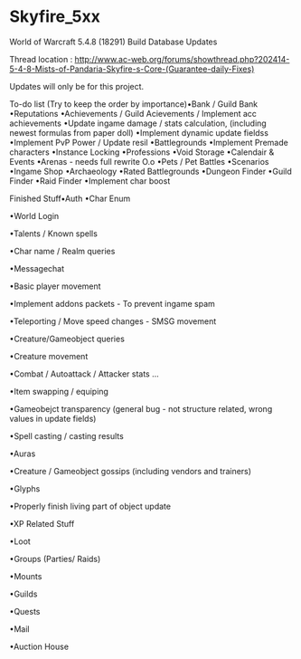 Skyfire_5xx
===========

World of Warcraft 5.4.8 (18291) Build Database Updates


Thread location : http://www.ac-web.org/forums/showthread.php?202414-5-4-8-Mists-of-Pandaria-Skyfire-s-Core-(Guarantee-daily-Fixes)

Updates will only be for this project.




To-do list (Try to keep the order by importance)•Bank / Guild Bank
•Reputations
•Achievements / Guild Acievements / Implement acc achievements
•Update ingame damage / stats calculation, (including newest formulas from paper doll)
•Implement dynamic update fieldss
•Implement PvP Power / Update resil
•Battlegrounds
•Implement Premade characters
•Instance Locking
•Professions
•Void Storage
•Calendair & Events
•Arenas - needs full rewrite O.o
•Pets / Pet Battles
•Scenarios
•Ingame Shop
•Archaeology
•Rated Battlegrounds
•Dungeon Finder
•Guild Finder
•Raid Finder
•Implement char boost



Finished Stuff•Auth
•Char Enum

•World Login

•Talents / Known spells

•Char name / Realm queries

•Messagechat

•Basic player movement

•Implement addons packets - To prevent ingame spam

•Teleporting / Move speed changes - SMSG movement

•Creature/Gameobject queries

•Creature movement

•Combat / Autoattack / Attacker stats ...

•Item swapping / equiping

•Gameobejct transparency (general bug - not structure related, wrong values in update fields)

•Spell casting / casting results

•Auras

•Creature / Gameobject gossips (including vendors and trainers)

•Glyphs

•Properly finish living part of object update

•XP Related Stuff

•Loot

•Groups (Parties/ Raids)

•Mounts

•Guilds

•Quests

•Mail

•Auction House
